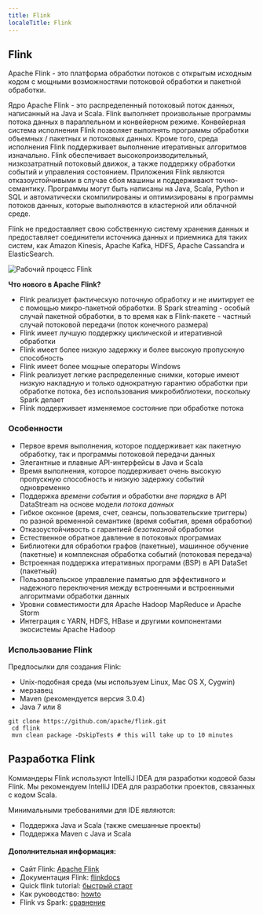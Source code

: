 ```yaml
---
title: Flink
localeTitle: Flink
---
```

## Flink

Apache Flink - это платформа обработки потоков с открытым исходным кодом с мощными возможностями потоковой обработки и пакетной обработки.

Ядро Apache Flink - это распределенный потоковый поток данных, написанный на Java и Scala. Flink выполняет произвольные программы потока данных в параллельном и конвейерном режиме. Конвейерная система исполнения Flink позволяет выполнять программы обработки объемных / пакетных и потоковых данных. Кроме того, среда исполнения Flink поддерживает выполнение итеративных алгоритмов изначально. Flink обеспечивает высокопроизводительный, низкозатратный потоковый движок, а также поддержку обработки событий и управления состоянием. Приложения Flink являются отказоустойчивыми в случае сбоя машины и поддерживают точно-семантику. Программы могут быть написаны на Java, Scala, Python и SQL и автоматически скомпилированы и оптимизированы в программы потоков данных, которые выполняются в кластерной или облачной среде.

Flink не предоставляет свою собственную систему хранения данных и предоставляет соединители источника данных и приемника для таких систем, как Amazon Kinesis, Apache Kafka, HDFS, Apache Cassandra и ElasticSearch.

![Рабочий процесс Flink](https://flink.apache.org/img/flink-home-graphic-update.svg)

**Что нового в Apache Flink?**

*   Flink реализует фактическую поточную обработку и не имитирует ее с помощью микро-пакетной обработки. В Spark streaming - особый случай пакетной обработки, в то время как в Flink-пакете - частный случай потоковой передачи (поток конечного размера)
*   Flink имеет лучшую поддержку циклической и итеративной обработки
*   Flink имеет более низкую задержку и более высокую пропускную способность
*   Flink имеет более мощные операторы Windows
*   Flink реализует легкие распределенные снимки, которые имеют низкую накладную и только однократную гарантию обработки при обработке потока, без использования микробиблиотеки, поскольку Spark делает
*   Flink поддерживает изменяемое состояние при обработке потока

### Особенности

*   Первое время выполнения, которое поддерживает как пакетную обработку, так и программы потоковой передачи данных
*   Элегантные и плавные API-интерфейсы в Java и Scala
*   Время выполнения, которое поддерживает очень высокую пропускную способность и низкую задержку событий одновременно
*   Поддержка _времени события_ и обработки _вне порядка_ в API DataStream на основе модели _потока данных_
*   Гибкое оконное (время, счет, сеансы, пользовательские триггеры) по разной временной семантике (время события, время обработки)
*   Отказоустойчивость с гарантией _безотказной_ обработки
*   Естественное обратное давление в потоковых программах
*   Библиотеки для обработки графов (пакетные), машинное обучение (пакетные) и комплексная обработка событий (потоковая передача)
*   Встроенная поддержка итеративных программ (BSP) в API DataSet (пакетный)
*   Пользовательское управление памятью для эффективного и надежного переключения между встроенными и встроенными алгоритмами обработки данных
*   Уровни совместимости для Apache Hadoop MapReduce и Apache Storm
*   Интеграция с YARN, HDFS, HBase и другими компонентами экосистемы Apache Hadoop

### Использование Flink

Предпосылки для создания Flink:

*   Unix-подобная среда (мы используем Linux, Mac OS X, Cygwin)
*   мерзавец
*   Maven (рекомендуется версия 3.0.4)
*   Java 7 или 8
```
git clone https://github.com/apache/flink.git 
 cd flink 
 mvn clean package -DskipTests # this will take up to 10 minutes 
```

## Разработка Flink

Коммандеры Flink используют IntelliJ IDEA для разработки кодовой базы Flink. Мы рекомендуем IntelliJ IDEA для разработки проектов, связанных с кодом Scala.

Минимальными требованиями для IDE являются:

*   Поддержка Java и Scala (также смешанные проекты)
*   Поддержка Maven с Java и Scala

#### Дополнительная информация:

*   Сайт Flink: [Apache Flink](https://flink.apache.org/)
*   Документация Flink: [flinkdocs](https://ci.apache.org/projects/flink/flink-docs-release-1.3/)
*   Quick flink tutorial: [быстрый старт](https://www.linkedin.com/pulse/introduction-apache-flink-quickstart-tutorial-malini-shukla/)
*   Как руководство: [howto](https://data-artisans.com/blog/kafka-flink-a-practical-how-to)
*   Flink vs Spark: [сравнение](http://www.developintelligence.com/blog/2017/02/comparing-contrasting-apache-flink-vs-spark/)